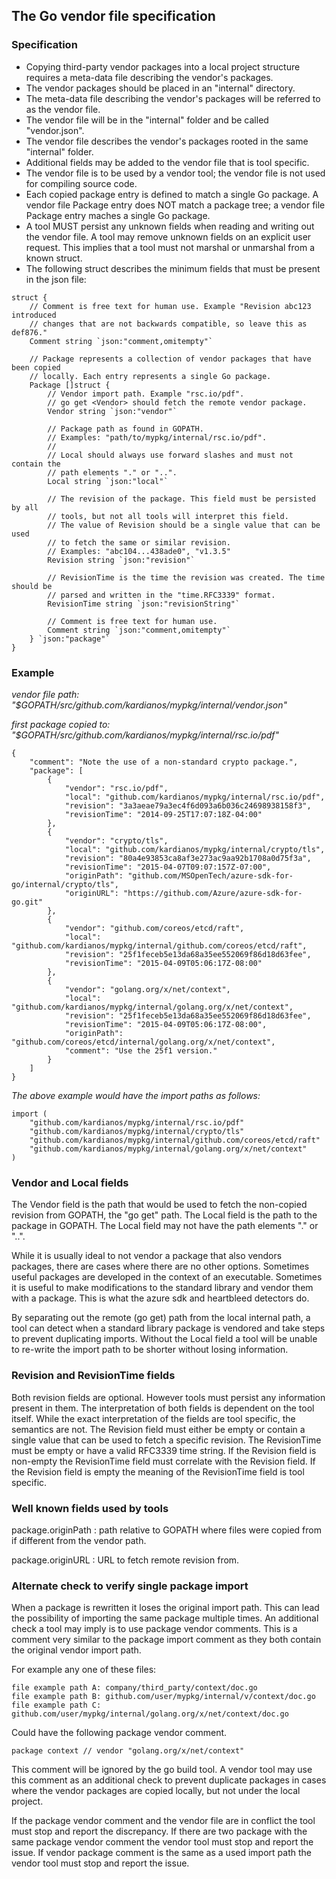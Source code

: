 ## The Go vendor file specification


### Specification
 * Copying third-party vendor packages into a local project structure requires
    a meta-data file describing the vendor's packages.
 * The vendor packages should be placed in an "internal" directory.
 * The meta-data file describing the vendor's packages will be referred to as
    the vendor file.
 * The vendor file will be in the "internal" folder and be called "vendor.json".
 * The vendor file describes the vendor's packages rooted in the same "internal"
    folder.
 * Additional fields may be added to the vendor file that is tool specific.
 * The vendor file is to be used by a vendor tool; the vendor file is not used
    for compiling source code.
 * Each copied package entry is defined to match a single Go package. A
    vendor file Package entry does NOT match a package tree; a vendor file
	Package entry maches a single Go package.
 * A tool MUST persist any unknown fields when reading and writing out the
    vendor file. A tool may remove unknown fields on an explicit user request.
	This implies that a tool must not marshal or unmarshal from a known struct.
 * The following struct describes the minimum fields that must be present in
    the json file:

```
struct {
	// Comment is free text for human use. Example "Revision abc123 introduced
	// changes that are not backwards compatible, so leave this as def876."
	Comment string `json:"comment,omitempty"`

	// Package represents a collection of vendor packages that have been copied
	// locally. Each entry represents a single Go package.
	Package []struct {
		// Vendor import path. Example "rsc.io/pdf".
		// go get <Vendor> should fetch the remote vendor package.
		Vendor string `json:"vendor"`

		// Package path as found in GOPATH.
		// Examples: "path/to/mypkg/internal/rsc.io/pdf".
		//
		// Local should always use forward slashes and must not contain the
		// path elements "." or "..".
		Local string `json:"local"`

		// The revision of the package. This field must be persisted by all
		// tools, but not all tools will interpret this field.
		// The value of Revision should be a single value that can be used
		// to fetch the same or similar revision.
		// Examples: "abc104...438ade0", "v1.3.5"
		Revision string `json:"revision"`

		// RevisionTime is the time the revision was created. The time should be
		// parsed and written in the "time.RFC3339" format.
		RevisionTime string `json:"revisionString"`

		// Comment is free text for human use.
		Comment string `json:"comment,omitempty"`
	} `json:"package"`
}
```

### Example
*vendor file path: "$GOPATH/src/github.com/kardianos/mypkg/internal/vendor.json"*

*first package copied to: "$GOPATH/src/github.com/kardianos/mypkg/internal/rsc.io/pdf"*

```
{
	"comment": "Note the use of a non-standard crypto package.",
	"package": [
		{
			"vendor": "rsc.io/pdf",
			"local": "github.com/kardianos/mypkg/internal/rsc.io/pdf",
			"revision": "3a3aeae79a3ec4f6d093a6b036c24698938158f3",
			"revisionTime": "2014-09-25T17:07:18Z-04:00"
		},
		{
			"vendor": "crypto/tls",
			"local": "github.com/kardianos/mypkg/internal/crypto/tls",
			"revision": "80a4e93853ca8af3e273ac9aa92b1708a0d75f3a",
			"revisionTime": "2015-04-07T09:07:157Z-07:00",
			"originPath": "github.com/MSOpenTech/azure-sdk-for-go/internal/crypto/tls",
			"originURL": "https://github.com/Azure/azure-sdk-for-go.git"
		},
		{
			"vendor": "github.com/coreos/etcd/raft",
			"local": "github.com/kardianos/mypkg/internal/github.com/coreos/etcd/raft",
			"revision": "25f1feceb5e13da68a35ee552069f86d18d63fee",
			"revisionTime": "2015-04-09T05:06:17Z-08:00"
		},
		{
			"vendor": "golang.org/x/net/context",
			"local": "github.com/kardianos/mypkg/internal/golang.org/x/net/context",
			"revision": "25f1feceb5e13da68a35ee552069f86d18d63fee",
			"revisionTime": "2015-04-09T05:06:17Z-08:00",
			"originPath": "github.com/coreos/etcd/internal/golang.org/x/net/context",
			"comment": "Use the 25f1 version."
		}
	]
}
```
*The above example would have the import paths as follows:*
```
import (
	"github.com/kardianos/mypkg/internal/rsc.io/pdf"
	"github.com/kardianos/mypkg/internal/crypto/tls"
	"github.com/kardianos/mypkg/internal/github.com/coreos/etcd/raft"
	"github.com/kardianos/mypkg/internal/golang.org/x/net/context"
)
```

### Vendor and Local fields
The Vendor field is the path that would be used to fetch the non-copied revision
from GOPATH, the "go get" path. The Local field is the path to the package
in GOPATH. The Local field may not have the path elements
"." or "..".

While it is usually ideal to not vendor a package that also vendors packages,
there are cases where there are no other options. Sometimes useful packages
are developed in the context of an executable. Sometimes it is useful to make
modifications to the standard library and vendor them with a package. This is
what the azure sdk and heartbleed detectors do.

By separating out the remote (go get) path from the local internal path,
a tool can detect when a standard library package is vendored and take steps
to prevent duplicating imports. Without the Local field a tool will be unable
to re-write the import path to be shorter without losing information.

### Revision and RevisionTime fields
Both revision fields are optional. However tools must persist any information
present in them. The interpretation of both fields is dependent on the tool
itself. While the exact interpretation of the fields are tool specific, the
semantics are not. The Revision field must either be empty or contain a single
value that can be used to fetch a specific revision. The RevisionTime must be
empty or have a valid RFC3339 time string. If the Revision field is non-empty
the RevisionTime field must correlate with the Revision field. If the Revision
field is empty the meaning of the RevisionTime field is tool specific.

### Well known fields used by tools
package.originPath : path relative to GOPATH where files were copied from if
 different from the vendor path.

package.originURL : URL to fetch remote revision from.

### Alternate check to verify single package import
When a package is rewritten it loses the original import path. This can lead
the possibility of importing the same package multiple times. An additional
check a tool may imply is to use package vendor comments. This is a comment
very similar to the package import comment as they both contain the original
vendor import path.

For example any one of these files:
```
file example path A: company/third_party/context/doc.go
file example path B: github.com/user/mypkg/internal/v/context/doc.go
file example path C: github.com/user/mypkg/internal/golang.org/x/net/context/doc.go
```
Could have the following package vendor comment.
```
package context // vendor "golang.org/x/net/context"
```

This comment will be ignored by the go build tool. A vendor tool may use
this comment as an additional check to prevent duplicate packages in cases
where the vendor packages are copied locally, but not under the local project.

If the package vendor comment and the vendor file are in conflict the tool must
stop and report the discrepancy. If there are two package with the same
package vendor comment the vendor tool must stop and report the issue. If
vendor package comment is the same as a used import path the vendor tool must
stop and report the issue.
